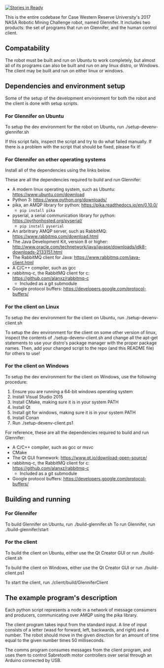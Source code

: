 [![Stories in Ready](https://badge.waffle.io/cwruRobotics/NASA-RMC-2017.png?label=ready&title=Ready)](https://waffle.io/cwruRobotics/NASA-RMC-2017)

This is the entire codebase for Case Western Reserve University's 2017 NASA Robotic Mining Challenge robot, named Glennifer. It includes two products: the set of programs that run on Glennifer, and the human control client.

## Compatability ##

The robot must be built and run on Ubuntu to work completely, but almost all of its programs can also be built and run on any linux distro, or Windows. The client may be built and run on either linux or windows.

## Dependencies and environment setup ##

Some of the setup of the development environment for both the robot and the client is done with setup scripts.

### For Glennifer on Ubuntu ###

To setup the dev environment for the robot on Ubuntu, run ./setup-devenv-glennifer.sh

If this script fails, inspect the script and try to do what failed manually. If there is a problem with the script that should be fixed, please fix it!

### For Glennifer on other operating systems ###

Install all of the dependencies using the links below.

These are all the dependencies required to build and run Glennifer:

* A modern linux operating system, such as Ubuntu: https://www.ubuntu.com/download
* Python 3: https://www.python.org/downloads/
* pika, an AMQP library for python: https://pika.readthedocs.io/en/0.10.0/
  * `pip install pika`
* pyserial, a serial communication library for python: https://pythonhosted.org/pyserial/
  * `pip install pyserial`
* An arbritrary AMQP server, such as RabbitMQ: https://www.rabbitmq.com/download.html
* The Java Development Kit, version 8 or higher: http://www.oracle.com/technetwork/java/javase/downloads/jdk8-downloads-2133151.html
* The RabbitMQ client for Java: https://www.rabbitmq.com/java-client.html
* A C/C++ compiler, such as gcc
* rabbitmq-c, the RabbitMQ client for c: https://github.com/alanxz/rabbitmq-c
  * Included as a git submodule
* Google protocol buffers: https://developers.google.com/protocol-buffers/

### For the client on Linux ###

To setup the dev environment for the client on Ubuntu, run ./setup-devenv-client.sh

To setup the dev environment for the client on some other version of linux, inspect the contents of ./setup-devenv-client.sh and change all the apt-get statements to use your distro's package manager with the proper package names. Then, add your changed script to the repo (and this README file) for others to use!

### For the client on Windows ###

To setup the dev environment for the client on Windows, use the following procedure:

1. Ensure you are running a 64-bit windows operating system
2. Install Visual Studio 2015
3. Install CMake, making sure it is in your system PATH
4. Install Qt
5. Install git for windows, making sure it is in your system PATH
6. Install Conan
7. Run ./setup-devenv-client.ps1

For reference, these are all the dependencies required to build and run Glennifer:

* A C/C++ compiler, such as gcc or msvc
* CMake
* The Qt GUI framework: https://www.qt.io/download-open-source/
* rabbitmq-c, the RabbitMQ client for c: https://github.com/alanxz/rabbitmq-c
  * Included as a git submodule
* Google protocol buffers: https://developers.google.com/protocol-buffers/

## Building and running ##

### For Glennifer ###

To build Glennifer on Ubuntu, run ./build-glennifer.sh
To run Glennifer, run ./build-glennifer/start

### For the client ###

To build the client on Ubuntu, either use the Qt Creator GUI or run ./build-client.sh

To build the client on Windows, either use the Qt Creator GUI or run ./build-client.ps1

To start the client, run ./client/build/GlenniferClient

## The example program's description ##

Each python script represents a node in a network of message consumers and producers, communicating over AMQP using the pika library.

The client program takes input from the standard input. A line of input consists of a letter (wasd for forward, left, backwards, and right) and a number. The robot should move in the given direction for an amount of time equal to the given number times 50 milliseconds.

The comms program consumes messages from the client program, and uses them to control Sabretooth motor controllers over serial through an Arduino connected by USB.
